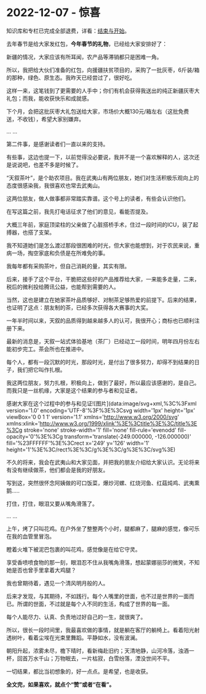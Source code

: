# 2022-12-07 - 惊喜

知识库和专栏已完成全部退费，详看：[结束与开始](http://mp.weixin.qq.com/s?__biz=MzI1MzI4MDk5NA==&mid=2247491847&idx=1&sn=d7a291075e21bd3f916904fdfd159be6&chksm=e9d4768adea3ff9c3fd34635020f79804221b20111f1a9e458ec46d39fcf183920fb510d3387&scene=21#wechat_redirect)。

去年春节是给大家发红包，**今年春节的礼物**，已经给大家安排好了：

新疆的情况，大家应该有所耳闻，农产品等滞销都只是困难一角。

所以，我把给大伙们准备的红包，向援疆扶贫项目的，采购了一批灰枣，6斤装/箱的那种，绿色、原生态。我昨天已经尝过了，很好吃。

这样一来，这笔钱到了更需要的人手中；你们有机会获得我送出的纯正新疆灰枣大礼包；而我，能收获快乐和成就感。

下个月，会把这批灰枣大礼包送给大家，市场价大概130元/箱左右（这批免费送，不收钱），希望大家别嫌弃。

... ...

第二件事，是感谢读者们一直以来的支持。

有些事，这边也提一下，以前觉得没必要说，我并不是一个喜欢解释的人，这次还是说说吧，也差不多是时候了。

“天叙茶叶”，是个助农项目。我在武夷山有两位朋友，她们对生活积极乐观向上的态度很感染我，我很喜欢也常去武夷山。

这两位朋友，做人做事都非常踏实靠谱。这个号上的读者，有些会认识他们。

在写这篇之前，我先打电话征求了他们的意见，看能否提及。

大概三年前，家庭顶梁柱的父亲做了心脏搭桥手术，住过一段时间的ICU，装了起搏器，也搭了支架。

我不知道她们是怎么渡过那段很困难的时光，但大家也能想到，对于农民来说，重病一场，掏空家底和负债是在所难免的事。

我每年都有采购茶叶，但自己消耗的量，其实有限。

后来，接手了这个平台，干脆把这些好的产品推荐给大家，一来能多走量，二来，税后的微利投给腾讯公益，也能帮到需要的人。

当然，这也是建立在她家茶叶品质够好、对制茶足够热爱的前提下。后来的结果，也证明了这点：朋友制的茶，已经多次获得各大赛事的大奖。

一年半时间以来，天叙的品质得到越来越多人的认可，我很开心；商标也已顺利注册下来。

最新的消息是，天叙一站式体验基地（茶厂）已经动工一段时间，明年四月份左右能初步完工。茶会所也在推进中。

每个人，都有一段沉默的时光，那段时光，是付出了很多努力，却得不到结果的日子，我们把它叫作扎根。

我这两位朋友，努力扎根，积极向上，做到了最好，所以最应该感谢的，是自己。而我只是一丝机缘，大家是这个结果的参与者和见证者。

感谢大家在这个过程中的参与和见证![图片](data:image/svg+xml,%3C%3Fxml version='1.0' encoding='UTF-8'%3F%3E%3Csvg width='1px' height='1px' viewBox='0 0 1 1' version='1.1' xmlns='http://www.w3.org/2000/svg' xmlns:xlink='http://www.w3.org/1999/xlink'%3E%3Ctitle%3E%3C/title%3E%3Cg stroke='none' stroke-width='1' fill='none' fill-rule='evenodd' fill-opacity='0'%3E%3Cg transform='translate(-249.000000, -126.000000)' fill='%23FFFFFF'%3E%3Crect x='249' y='126' width='1' height='1'%3E%3C/rect%3E%3C/g%3E%3C/g%3E%3C/svg%3E)

不久的将来，我会在武夷山和大家见面，并把我的朋友介绍给大家认识。无论将来有没有继续做茶，他们都会是我的好朋友。

写到这，突然很怀念阿姨做的可口饭菜，爆炒河螺、红烧河鱼、红菇炖鸡、武夷熏鹅.....

打住，打住，眼泪又要从嘴角滑落了。

... ...

上午，烤了只叫花鸡。在户外坐了整整两个小时，腿都麻了，腿麻的感觉，像可乐在我的血管里冒泡。

瞪着火堆下被泥巴包裹的叫花鸡，感觉像是在给它守灵。

享受香喷喷食物的那一刻，眼泪忍不住从我嘴角滑落，想起蒙娜丽莎的微笑，不知她是否也曾手里拿着大鸡腿？

我也曾期待着，遇见一个清风明月般的人。

后来才发现，与其期待，不如践行。每个人嘴里的世面，也不过是世界的一面而已。所谓的世面，不过就是每个人不同的生活，构成了世界的每一面。

每个人能尽力、认真、负责地过好自己的一生，就很爽了。

所以，很长一段时间里，我最喜欢做的事情，就是躺在客厅的躺椅上。看着阳光射透树叶，看着尘埃在光束里舞蹈。平静如水，没有波澜。

朝阳升起，浓雾未尽，檐下晴时，看新梅赴旧约；天清地静，山河冷落，浊酒一杯，回首万水千山；万物眠去，一片枯寂，白雪纷落，湮没世间不平。

一切结果，都比当初想象的，好一点点。是希望，也是收获。

**全文完，如果喜欢，就点个“赞”或者“在看”。**